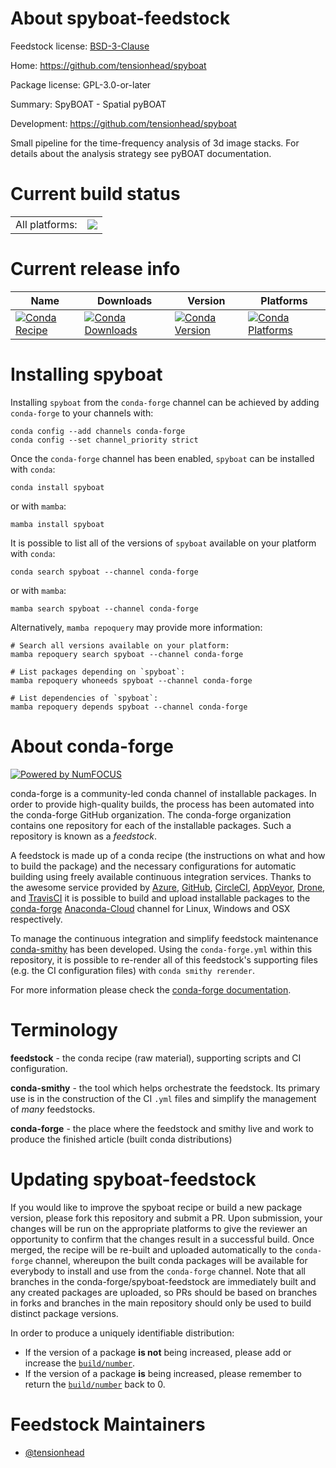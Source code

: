 About spyboat-feedstock
=======================

Feedstock license: [BSD-3-Clause](https://github.com/conda-forge/spyboat-feedstock/blob/main/LICENSE.txt)

Home: https://github.com/tensionhead/spyboat

Package license: GPL-3.0-or-later

Summary: SpyBOAT - Spatial pyBOAT

Development: https://github.com/tensionhead/spyboat

Small pipeline for the time-frequency analysis of 3d image stacks. For details about the analysis strategy see pyBOAT documentation.

Current build status
====================


<table><tr><td>All platforms:</td>
    <td>
      <a href="https://dev.azure.com/conda-forge/feedstock-builds/_build/latest?definitionId=11252&branchName=main">
        <img src="https://dev.azure.com/conda-forge/feedstock-builds/_apis/build/status/spyboat-feedstock?branchName=main">
      </a>
    </td>
  </tr>
</table>

Current release info
====================

| Name | Downloads | Version | Platforms |
| --- | --- | --- | --- |
| [![Conda Recipe](https://img.shields.io/badge/recipe-spyboat-green.svg)](https://anaconda.org/conda-forge/spyboat) | [![Conda Downloads](https://img.shields.io/conda/dn/conda-forge/spyboat.svg)](https://anaconda.org/conda-forge/spyboat) | [![Conda Version](https://img.shields.io/conda/vn/conda-forge/spyboat.svg)](https://anaconda.org/conda-forge/spyboat) | [![Conda Platforms](https://img.shields.io/conda/pn/conda-forge/spyboat.svg)](https://anaconda.org/conda-forge/spyboat) |

Installing spyboat
==================

Installing `spyboat` from the `conda-forge` channel can be achieved by adding `conda-forge` to your channels with:

```
conda config --add channels conda-forge
conda config --set channel_priority strict
```

Once the `conda-forge` channel has been enabled, `spyboat` can be installed with `conda`:

```
conda install spyboat
```

or with `mamba`:

```
mamba install spyboat
```

It is possible to list all of the versions of `spyboat` available on your platform with `conda`:

```
conda search spyboat --channel conda-forge
```

or with `mamba`:

```
mamba search spyboat --channel conda-forge
```

Alternatively, `mamba repoquery` may provide more information:

```
# Search all versions available on your platform:
mamba repoquery search spyboat --channel conda-forge

# List packages depending on `spyboat`:
mamba repoquery whoneeds spyboat --channel conda-forge

# List dependencies of `spyboat`:
mamba repoquery depends spyboat --channel conda-forge
```


About conda-forge
=================

[![Powered by
NumFOCUS](https://img.shields.io/badge/powered%20by-NumFOCUS-orange.svg?style=flat&colorA=E1523D&colorB=007D8A)](https://numfocus.org)

conda-forge is a community-led conda channel of installable packages.
In order to provide high-quality builds, the process has been automated into the
conda-forge GitHub organization. The conda-forge organization contains one repository
for each of the installable packages. Such a repository is known as a *feedstock*.

A feedstock is made up of a conda recipe (the instructions on what and how to build
the package) and the necessary configurations for automatic building using freely
available continuous integration services. Thanks to the awesome service provided by
[Azure](https://azure.microsoft.com/en-us/services/devops/), [GitHub](https://github.com/),
[CircleCI](https://circleci.com/), [AppVeyor](https://www.appveyor.com/),
[Drone](https://cloud.drone.io/welcome), and [TravisCI](https://travis-ci.com/)
it is possible to build and upload installable packages to the
[conda-forge](https://anaconda.org/conda-forge) [Anaconda-Cloud](https://anaconda.org/)
channel for Linux, Windows and OSX respectively.

To manage the continuous integration and simplify feedstock maintenance
[conda-smithy](https://github.com/conda-forge/conda-smithy) has been developed.
Using the ``conda-forge.yml`` within this repository, it is possible to re-render all of
this feedstock's supporting files (e.g. the CI configuration files) with ``conda smithy rerender``.

For more information please check the [conda-forge documentation](https://conda-forge.org/docs/).

Terminology
===========

**feedstock** - the conda recipe (raw material), supporting scripts and CI configuration.

**conda-smithy** - the tool which helps orchestrate the feedstock.
                   Its primary use is in the construction of the CI ``.yml`` files
                   and simplify the management of *many* feedstocks.

**conda-forge** - the place where the feedstock and smithy live and work to
                  produce the finished article (built conda distributions)


Updating spyboat-feedstock
==========================

If you would like to improve the spyboat recipe or build a new
package version, please fork this repository and submit a PR. Upon submission,
your changes will be run on the appropriate platforms to give the reviewer an
opportunity to confirm that the changes result in a successful build. Once
merged, the recipe will be re-built and uploaded automatically to the
`conda-forge` channel, whereupon the built conda packages will be available for
everybody to install and use from the `conda-forge` channel.
Note that all branches in the conda-forge/spyboat-feedstock are
immediately built and any created packages are uploaded, so PRs should be based
on branches in forks and branches in the main repository should only be used to
build distinct package versions.

In order to produce a uniquely identifiable distribution:
 * If the version of a package **is not** being increased, please add or increase
   the [``build/number``](https://docs.conda.io/projects/conda-build/en/latest/resources/define-metadata.html#build-number-and-string).
 * If the version of a package **is** being increased, please remember to return
   the [``build/number``](https://docs.conda.io/projects/conda-build/en/latest/resources/define-metadata.html#build-number-and-string)
   back to 0.

Feedstock Maintainers
=====================

* [@tensionhead](https://github.com/tensionhead/)

